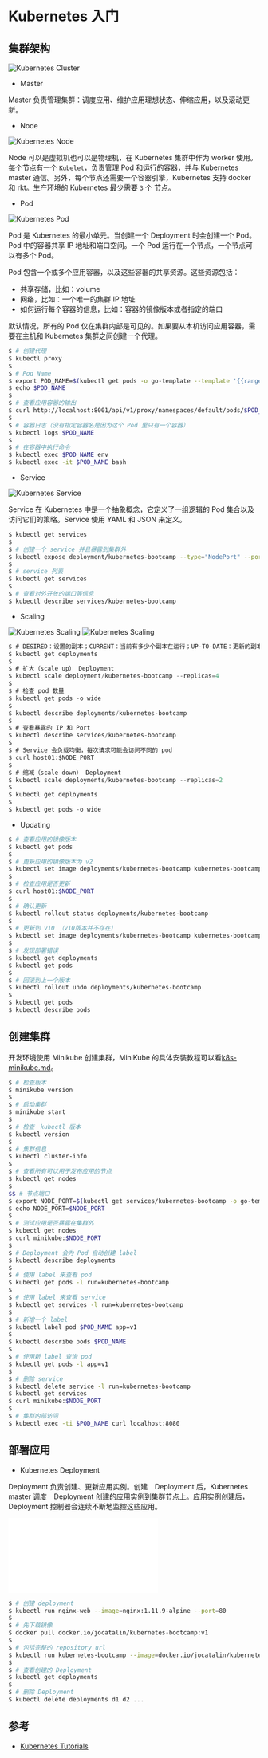 # Kubernetes 入门

## 集群架构

![Kubernetes Cluster](./k8s-cluster.png)

* Master

Master 负责管理集群：调度应用、维护应用理想状态、伸缩应用，以及滚动更新。

* Node

![Kubernetes Node](./img/k8s-node.png)

Node 可以是虚拟机也可以是物理机，在 Kubernetes 集群中作为 worker 使用。每个节点有一个 `Kubelet`，负责管理 Pod 和运行的容器，并与 Kubernetes master 通信。另外，每个节点还需要一个容器引擎，Kubernetes 支持 docker 和 rkt。生产环境的 Kubernetes 最少需要 `3` 个 节点。

* Pod

![Kubernetes Pod](./img/k8s-pod.png)

Pod 是 Kubernetes 的最小单元。当创建一个 Deployment 时会创建一个 Pod。Pod 中的容器共享 IP 地址和端口空间。一个 Pod 运行在一个节点，一个节点可以有多个 Pod。

Pod 包含一个或多个应用容器，以及这些容器的共享资源。这些资源包括：
  * 共享存储，比如：volume
  * 网络，比如：一个唯一的集群 IP 地址
  * 如何运行每个容器的信息，比如：容器的镜像版本或者指定的端口

默认情况，所有的 Pod 仅在集群内部是可见的。如果要从本机访问应用容器，需要在主机和 Kubernetes 集群之间创建一个代理。

```bash
$ # 创建代理
$ kubectl proxy
$
$ # Pod Name
$ export POD_NAME=$(kubectl get pods -o go-template --template '{{range .items}}{{.metadata.name}}{{"\n"}}{{end}}')
$ echo $POD_NAME
$
$ # 查看应用容器的输出
$ curl http://localhost:8001/api/v1/proxy/namespaces/default/pods/$POD_NAME/
$ 
$ # 容器日志（没有指定容器名是因为这个 Pod 里只有一个容器）
$ kubectl logs $POD_NAME
$
$ # 在容器中执行命令
$ kubectl exec $POD_NAME env
$ kubectl exec -it $POD_NAME bash
```

* Service

![Kubernetes Service](./img/k8s-service.png)

Service 在 Kubernetes 中是一个抽象概念，它定义了一组逻辑的 Pod 集合以及访问它们的策略。Service 使用 YAML 和 JSON 来定义。

```bash
$ kubectl get services
$
$ # 创建一个 service 并且暴露到集群外
$ kubectl expose deployment/kubernetes-bootcamp --type="NodePort" --port 8080
$
$ # service 列表
$ kubectl get services
$
$ # 查看对外开放的端口等信息
$ kubectl describe services/kubernetes-bootcamp
```

* Scaling

![Kubernetes Scaling](./k8s-scaling-before.png)
![Kubernetes Scaling](./k8s-scaling-after.png)

```scala
$ # DESIRED：设置的副本；CURRENT：当前有多少个副本在运行；UP-TO-DATE：更新的副本数；AVAILABLE：有多少副本可用
$ kubectl get deployments
$
$ # 扩大（scale up） Deployment
$ kubectl scale deployment/kubernetes-bootcamp --replicas=4
$
$ # 检查 pod 数量
$ kubectl get pods -o wide
$
$ kubectl describe deployments/kubernetes-bootcamp
$
$ # 查看暴露的 IP 和 Port
$ kubectl describe services/kubernetes-bootcamp
$
$ # Service 会负载均衡，每次请求可能会访问不同的 pod
$ curl host01:$NODE_PORT
$
$ # 缩减（scale down） Deployment
$ kubectl scale deployments/kubernetes-bootcamp --replicas=2
$ 
$ kubectl get deployments
$
$ kubectl get pods -o wide
```

* Updating

```bash
$ # 查看应用的镜像版本
$ kubectl get pods
$ 
$ # 更新应用的镜像版本为 v2
$ kubectl set image deployments/kubernetes-bootcamp kubernetes-bootcamp=jocatalin/kubernetes-bootcamp:v2
$
$ # 检查应用是否更新
$ curl host01:$NODE_PORT
$
$ # 确认更新
$ kubectl rollout status deployments/kubernetes-bootcamp
$
$ # 更新到 v10 （v10版本并不存在）
$ kubectl set image deployments/kubernetes-bootcamp kubernetes-bootcamp=jocatalin/kubernetes-bootcamp:v10
$
$ # 发现部署错误
$ kubectl get deployments
$ kubectl get pods
$ 
$ # 回滚到上一个版本
$ kubectl rollout undo deployments/kubernetes-bootcamp
$
$ kubectl get pods
$ kubectl describe pods
```


## 创建集群

开发环境使用 Minikube 创建集群，MiniKube 的具体安装教程可以看[k8s-minikube.md](./k8s-minikube.md)。

```bash
$ # 检查版本
$ minikube version
$ 
$ # 启动集群
$ minikube start
$
$ # 检查　kubectl 版本
$ kubectl version
$
$ # 集群信息
$ kubectl cluster-info
$ 
$ # 查看所有可以用于发布应用的节点
$ kubectl get nodes
$
$$ # 节点端口
$ export NODE_PORT=$(kubectl get services/kubernetes-bootcamp -o go-template='{{(index .spec.ports 0).nodePort}}')
$ echo NODE_PORT=$NODE_PORT
$
$ # 测试应用是否暴露在集群外
$ kubectl get nodes
$ curl minikube:$NODE_PORT
$
$ # Deployment 会为 Pod 自动创建 label
$ kubectl describe deployments
$
$ # 使用 label 来查看 pod
$ kubectl get pods -l run=kubernetes-bootcamp
$
$ # 使用 label 来查看 service
$ kubectl get services -l run=kubernetes-bootcamp
$ 
$ # 新增一个 label
$ kubectl label pod $POD_NAME app=v1
$ 
$ kubectl describe pods $POD_NAME
$
$ # 使用新 label 查询 pod
$ kubectl get pods -l app=v1
$
$ # 删除 service
$ kubectl delete service -l run=kubernetes-bootcamp
$ kubectl get services
$ curl minikube:$NODE_PORT
$
$ # 集群内部访问
$ kubectl exec -ti $POD_NAME curl localhost:8080
```

## 部署应用

* Kubernetes Deployment

Deployment 负责创建、更新应用实例。创建　Deployment 后，Kubernetes master 调度　Deployment 创建的应用实例到集群节点上。应用实例创建后，Deployment 控制器会连续不断地监控这些应用。

![Kubernetes deployment](./img/k8s-deployment.md)

```bash
$ # 创建 deployment
$ kubectl run nginx-web --image=nginx:1.11.9-alpine --port=80
$
$ # 先下载镜像
$ docker pull docker.io/jocatalin/kubernetes-bootcamp:v1
$
$ # 包括完整的 repository url
$ kubectl run kubernetes-bootcamp --image=docker.io/jocatalin/kubernetes-bootcamp:v1 --port=8080
$
$ # 查看创建的 Deployment
$ kubectl get deployments
$
$ # 删除 Deployment
$ kubectl delete deployments d1 d2 ...
```


## 参考

* [Kubernetes Tutorials](https://kubernetes.io/docs/tutorials/)
